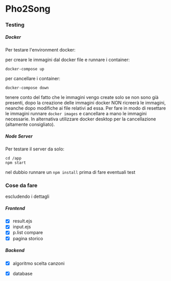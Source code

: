 # Pho2Song
### Testing

##### Docker
Per testare l'environment docker:

per creare le immagini dal docker file e runnare i container:
```
docker-compose up
```

per cancellare i container:
```
docker-compose down
``` 
tenere conto del fatto che le immagini vengo create solo se non sono già presenti, dopo la creazione delle immagini docker NON ricreerà le immagini, neanche dopo modifiche ai file relativi ad essa. Per fare in modo di resettare le immagini runnare `docker images` e cancellare a mano le immagini necessarie. In alternativa utilizzare docker desktop per la cancellazione (altamente consigliato).

##### Node Server
Per testare il server da solo:

```
cd /app
npm start
```

nel dubbio runnare un `npm install` prima di fare eventuali test

### Cose da fare
escludendo i dettagli
##### Frontend
- [x] result.ejs
- [x] input.ejs
- [x] p.list compare
- [x] pagina storico
##### Backend
- [x] algoritmo scelta canzoni
- [x] database


